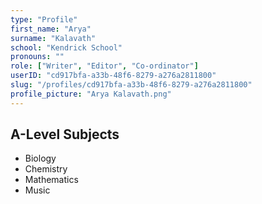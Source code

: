 ```yaml
---
type: "Profile"
first_name: "Arya"
surname: "Kalavath"
school: "Kendrick School"
pronouns: ""
role: ["Writer", "Editor", "Co-ordinator"]
userID: "cd917bfa-a33b-48f6-8279-a276a2811800"
slug: "/profiles/cd917bfa-a33b-48f6-8279-a276a2811800"
profile_picture: "Arya Kalavath.png"
---
```


## A-Level Subjects

- Biology
- Chemistry
- Mathematics
- Music
    
